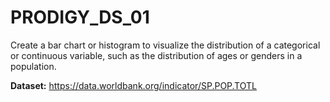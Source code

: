 # PRODIGY_DS_01
Create a bar chart or histogram to visualize the distribution of a categorical or continuous variable, such as the distribution of ages or genders in a population.

**Dataset:** https://data.worldbank.org/indicator/SP.POP.TOTL
